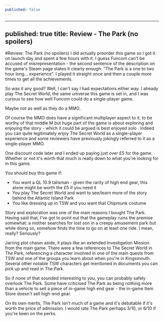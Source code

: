 ```yaml
---
published: false
---
```


---
published: true
title: Review - The Park (no spoilers)
---


#Review: The Park (no spoilers)
I did actually preorder this game so I got it on launch day and spent a few hours with it. I guess Funcom can't be accused of misrepresentation - the second sentence of the description on the game's Steam page states it clearly enough: "The Park is a one to two hour long... experience". I played it straight once and then a couple more times to get all the achievements.

So was it any good? Well, I can't say I had expectations either way. I already play The Secret World, the same universe this game is set in, and I was curious to see how well Funcom could do a single-player game.

Maybe not as well as they do a MMO.

Of course the MMO does have a significant multiplayer aspect to it, to be worthy of that middle M but huge part of the game is about exploring and enjoying the story - which it could be argued is best enjoyed solo . Indeed you can quite legitimately enjoy The Secret World as a single-player experience and some reviewers have previously jokingly referred to it as a single-player MMO.

One discount code later and I ended up paying just over £5 for the game. Whether or not it's worth that much is really down to what you're looking for in this game. 

You should buy this game if:
* You want a QL 10.9 talisman - given the rarity of high end gear, this alone might be worth the £5 if you need it 
* You play The Secret World and want to see/learn more of the story behind the Atlantic Island Park 
* You like dressing up in TSW and you want that Chipmunk costume 

Story and exploration was one of the main reasons I bought The Park. Having said that, I've got to point out that the gameplay ruins the premise somewhat: a mother searches for lost son in a creepy amusement park but while doing so, somehow finds the time to go on at least one ride. I mean, really? Seriously?

Jarring plot chasm aside, it plays like an extended Investigation Mission from the main game. There were a few references to The Secret World in The Park, referencing a character involved in one of the main quests from TSW and one of the groups you learn about when you're in Kingsmouth. Several other notable TSW characters get mentioned in documents you can pick up and read in The Park.

So if none of that sounded interesting to you, you can probably safely overlook The Park. Some have criticised The Park as being nothing more than a vehicle to sell a piece of in-game high end gear - the in-game Item Store doesn't sell high-end gear.

On its own merits, The Park isn't much of a game and it's debatable if it's worth the price of admission. I would rate The Park perhaps 3/10, or 6/10 if you're keen on the perks.
